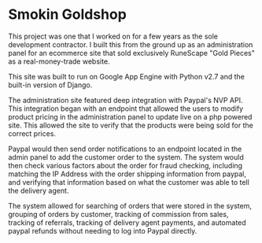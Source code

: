 Smokin Goldshop
=======================

This project was one that I worked on for a few years as the sole development contractor. I built this from the ground up as an administration panel for an ecommerce site that sold exclusively RuneScape "Gold Pieces" as a real-money-trade website. 

This site was built to run on Google App Engine with Python v2.7 and the built-in version of Django.  

The administration site featured deep integration with Paypal's NVP API. This integration began with an endpoint that allowed the users to modify product pricing in the administration panel to update live on a php powered site. This allowed the site to verify that the products were being sold for the correct prices. 

Paypal would then send order notifications to an endpoint located in the admin panel to add the customer order to the system. The system would then check various factors about the order for fraud checking, including matching the IP Address with the order shipping information from paypal, and verifying that information based on what the customer was able to tell the delivery agent. 

The system allowed for searching of orders that were stored in the system, grouping of orders by customer, tracking of commission from sales, tracking of referrals, tracking of delivery agent payments, and automated paypal refunds without needing to log into Paypal directly. 